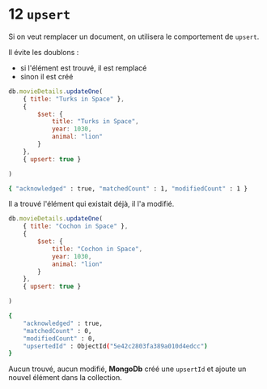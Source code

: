 # 12 `upsert`

Si on veut remplacer un document, on utilisera le comportement de `upsert`.

Il évite les doublons :

- si l'élément est trouvé, il est remplacé
- sinon il est créé

```js
db.movieDetails.updateOne(
    { title: "Turks in Space" },
    {
        $set: {
            title: "Turks in Space",
            year: 1030,
            animal: "lion"
        }
    },
    { upsert: true }

)
```

```bash
{ "acknowledged" : true, "matchedCount" : 1, "modifiedCount" : 1 }
```

Il a trouvé l'élément qui existait déjà, il l'a modifié.

```js
db.movieDetails.updateOne(
    { title: "Cochon in Space" },
    {
        $set: {
            title: "Cochon in Space",
            year: 1030,
            animal: "lion"
        }
    },
    { upsert: true }

)
```

```bash
{
	"acknowledged" : true,
	"matchedCount" : 0,
	"modifiedCount" : 0,
	"upsertedId" : ObjectId("5e42c2803fa389a010d4edcc")
}
```

Aucun trouvé, aucun modifié, **MongoDb** créé une `upsertId` et ajoute un nouvel élément dans la collection.

